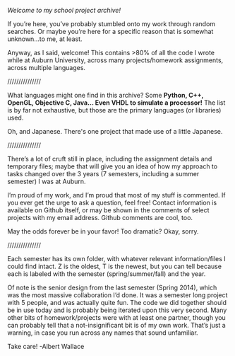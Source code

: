 _Welcome to my school project archive!_

If you’re here, you’ve probably stumbled onto my work through random searches. Or maybe you’re here for a specific reason that is somewhat unknown…to me, at least.

Anyway, as I said, welcome! This contains >80% of all the code I wrote while at Auburn University, across many projects/homework assignments, across multiple languages. 

\/\/\/\/\/\/\/\/\/\/\/\/\/\/\/

What languages might one find in this archive? Some **Python, C++, OpenGL, Objective C, Java… Even VHDL to simulate a processor!** The list is by far not exhaustive, but those are the primary languages (or libraries) used.

Oh, and Japanese. There's one project that made use of a little Japanese.

\/\/\/\/\/\/\/\/\/\/\/\/\/\/\/

There’s a lot of cruft still in place, including the assignment details and temporary files; maybe that will give you an idea of how my approach to tasks changed over the 3 years (7 semesters, including a summer semester) I was at Auburn.

I’m proud of my work, and I’m proud that most of my stuff is commented. If you ever get the urge to ask a question, feel free! Contact information is available on Github itself, or may be shown in the comments of select projects with my email address. Github comments are cool, too.

May the odds forever be in your favor! Too dramatic? Okay, sorry.

\/\/\/\/\/\/\/\/\/\/\/\/\/\/\/

Each semester has its own folder, with whatever relevant information/files I could find intact. Z is the oldest, T is the newest, but you can tell because each is labeled with the semester (spring/summer/fall) and the year.

Of note is the senior design from the last semester (Spring 2014), which was the most massive collaboration I’d done. It was a semester long project with 5 people, and was actually quite fun. The code we did together should be in use today and is probably being iterated upon this very second. Many other bits of homework/projects were with at least one partner, though you can probably tell that a not-insignificant bit is of my own work. That’s just a warning, in case you run across any names that sound unfamiliar.

Take care!
-Albert Wallace